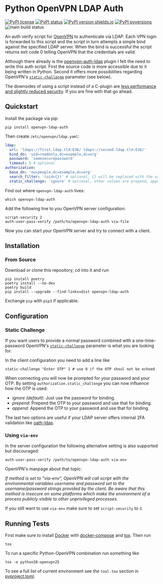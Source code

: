 # Python OpenVPN LDAP Auth

[![PyPI license](https://img.shields.io/pypi/l/openvpn-ldap-auth.svg)](https://pypi.python.org/pypi/openvpn-ldap-auth/)
[![PyPI status](https://img.shields.io/pypi/status/openvpn-ldap-auth.svg)](https://pypi.python.org/pypi/openvpn-ldap-auth/)
[![PyPI version shields.io](https://img.shields.io/pypi/v/openvpn-ldap-auth.svg)](https://pypi.python.org/pypi/openvpn-ldap-auth/)
[![PyPI pyversions](https://img.shields.io/pypi/pyversions/openvpn-ldap-auth.svg)](https://pypi.python.org/pypi/openvpn-ldap-auth/)
![main build status](https://github.com/phihos/Python-OpenVPN-LDAP-Auth/actions/workflows/test.yml/badge.svg?branch=main)

An auth verify script for [OpenVPN](https://community.openvpn.net) to authenticate via LDAP. Each VPN login is
forwarded to this script and the script in turn attempts a simple bind against the specified LDAP server. When the bind
is successful the script returns exit code 0 telling OpenVPN that the credentials are valid.

Although there already is the [openvpn-auth-ldap](https://github.com/threerings/openvpn-auth-ldap) plugin I felt the
need to write this auth script. First the source code is more accessible due to it being written in Python. Second it
offers more possibilities regarding
OpenVPN's [`static-challenge`](https://openvpn.net/community-resources/reference-manual-for-openvpn-2-4/) parameter (see
below).

The downsides of using a script instead of a C-plugin
are [less performance and slightly reduced security](https://openvpn.net/community-resources/using-alternative-authentication-methods/).
If you are fine with that go ahead.

## Quickstart

Install the package via pip:

```shell
pip install openvpn-ldap-auth
```

Then create `/etc/openvpn/ldap.yaml`:

```yaml
ldap:
  url: 'ldaps://first.ldap.tld:636/ ldaps://second.ldap.tld:636/'
  bind_dn: 'uid=readonly,dc=example,dc=org'
  password: 'somesecurepassword'
  timeout: 5 # optional
authorization:
  base_dn: 'ou=people,dc=example,dc=org'
  search_filter: '(uid={})' # optional, {} will be replaced with the username
  static_challenge: 'ignore' # optional, other values are prepend, append 
```

Find out where `openvpn-ldap-auth` lives:

```shell
which openvpn-ldap-auth
```

Add the following line to you OpenVPN server configuration:

```
script-security 2
auth-user-pass-verify /path/to/openvpn-ldap-auth via-file
```

Now you can start your OpenVPN server and try to connect with a client.

## Installation

### From Source

Download or clone this repository, cd into it and run

```shell
pip install poetry
poetry install --no-dev
poetry build
pip install --upgrade --find-links=dist openvpn-ldap-auth
```

Exchange `pip` with `pip3` if applicable.

## Configuration

### Static Challenge

If you want users to provide a normal password combined with a one-time-password OpenVPN's
[`static-challenge`](https://openvpn.net/community-resources/reference-manual-for-openvpn-2-4/) parameter is what you
are looking for.

In the client configuration you need to add a line like

```
static-challenge "Enter OTP" 1 # use 0 if the OTP shoul not be echoed
```

When connecting you will now be prompted for your password and your OTP. By setting `authorization.static_challenge` you
can now influence how the OTP is used:

- *ignore (default)*: Just use the password for binding.
- *prepend*: Prepend the OTP to your password and use that for binding.
- *append*: Append the OTP to your password and use that for binding.

The last two options are useful if your LDAP server offers internal 2FA validation 
like [oath-ldap](https://oath-ldap.stroeder.com/).

### Using `via-env`

In the server configuration the following alternative setting is also supported but discouraged:

```
auth-user-pass-verify /path/to/openvpn-ldap-auth via-env
```

OpenVPN's manpage about that topic:

*If method is set to "via-env", OpenVPN will call script with the environmental variables username and password set to 
the username/password strings provided by the client. Be aware that this method is insecure on some platforms which 
make the environment of a process publicly visible to other unprivileged processes.*

If you still want to use `via-env` make sure to set `script-security` to `3`.

## Running Tests

First make sure to install [Docker](https://docs.docker.com/engine/install/)
with [docker-compose](https://docs.docker.com/compose/install/)
and [tox](https://tox.readthedocs.io/en/latest/install.html). Then run

```shell
tox
```

To run a specific Python-OpenVPN combination run something like

```shell
tox -e python38-openvpn25
```

To see a full list of current environment see the `tool.tox` section in [pyproject.toml](pyproject.toml).
